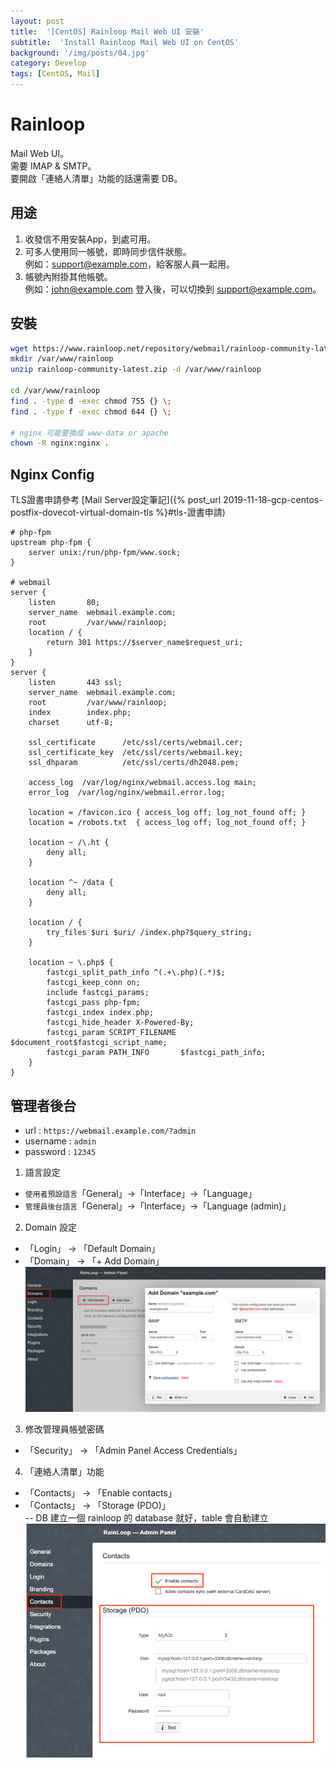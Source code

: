 ```yaml
---
layout: post
title:  '[CentOS] Rainloop Mail Web UI 安裝'
subtitle:  'Install Rainloop Mail Web UI on CentOS'
background: '/img/posts/04.jpg'
category: Develop
tags: [CentOS, Mail]
---
```


# Rainloop

Mail Web UI。  
需要 IMAP & SMTP。  
要開啟「連絡人清單」功能的話還需要 DB。

## 用途
1. 收發信不用安裝App，到處可用。  
2. 可多人使用同一帳號，即時同步信件狀態。  
    例如：support@example.com，給客服人員一起用。
3. 帳號內附掛其他帳號。  
    例如：john@example.com 登入後，可以切換到 support@example.com。

## 安裝
```sh
wget https://www.rainloop.net/repository/webmail/rainloop-community-latest.zip
mkdir /var/www/rainloop
unzip rainloop-community-latest.zip -d /var/www/rainloop

cd /var/www/rainloop
find . -type d -exec chmod 755 {} \;
find . -type f -exec chmod 644 {} \;

# nginx 可能要換成 www-data or apache
chown -R nginx:nginx .
```

## Nginx Config
TLS證書申請參考
[Mail Server設定筆記]({% post_url 2019-11-18-gcp-centos-postfix-dovecot-virtual-domain-tls %}#tls-證書申請)
```nginx
# php-fpm
upstream php-fpm {
    server unix:/run/php-fpm/www.sock;
}

# webmail
server {
    listen       80;
    server_name  webmail.example.com;
    root         /var/www/rainloop;
    location / {
        return 301 https://$server_name$request_uri;
    }
}
server {
    listen       443 ssl;
    server_name  webmail.example.com;
    root         /var/www/rainloop;
    index        index.php;
    charset      utf-8;

    ssl_certificate      /etc/ssl/certs/webmail.cer;
    ssl_certificate_key  /etc/ssl/certs/webmail.key;
    ssl_dhparam          /etc/ssl/certs/dh2048.pem;

    access_log  /var/log/nginx/webmail.access.log main;
    error_log  /var/log/nginx/webmail.error.log;

    location = /favicon.ico { access_log off; log_not_found off; }
    location = /robots.txt  { access_log off; log_not_found off; }

    location ~ /\.ht {
        deny all;
    }

    location ^~ /data {
        deny all;
    }

    location / {
        try_files $uri $uri/ /index.php?$query_string;
    }

    location ~ \.php$ {
        fastcgi_split_path_info ^(.+\.php)(.*)$;
        fastcgi_keep_conn on;
        include fastcgi_params;
        fastcgi_pass php-fpm;
        fastcgi_index index.php;
        fastcgi_hide_header X-Powered-By;
        fastcgi_param SCRIPT_FILENAME $document_root$fastcgi_script_name;
        fastcgi_param PATH_INFO       $fastcgi_path_info;
    }
}
```

## 管理者後台
- url : `https://webmail.example.com/?admin`
- username : `admin`
- password : `12345`

1. 語言設定
- `使用者預設語言`「General」->「Interface」->「Language」
- `管理員後台語言`「General」->「Interface」->「Language (admin)」
2. Domain 設定
- 「Login」 -> 「Default Domain」
- 「Domain」 -> 「+ Add Domain」
![Add Domain](/img/posts/2020-01-08-rainloop-web-mail/add_domain.png)
3. 修改管理員帳號密碼
- 「Security」 -> 「Admin Panel Access Credentials」
4. 「連絡人清單」功能
- 「Contacts」 -> 「Enable contacts」
- 「Contacts」 -> 「Storage (PDO)」  
    -- DB 建立一個 rainloop 的 database 就好，table 會自動建立
![Enable contacts](/img/posts/2020-01-08-rainloop-web-mail/enable_contacts.png)